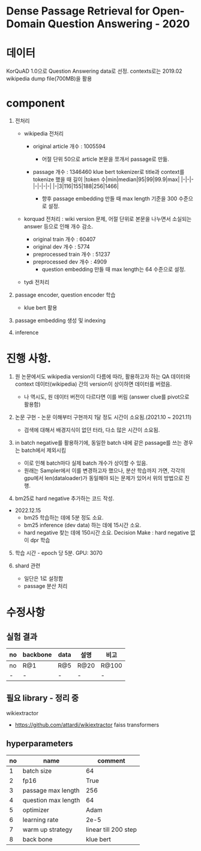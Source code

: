 # Dense Passage Retrieval for Open-Domain Question Answering - 2020

# 데이터
KorQuAD 1.0으로 Question Answering data로 선정.
contexts로는 2019.02 wikipedia dump file(700MB)을 활용

# component
1. 전처리
    - wikipedia 전처리 
        - original article 개수 : 1005594
            - 어절 단위 50으로 article 본문을 쪼개서 passage로 만듦.
        - passage 개수 : 1346460
            klue bert tokenizer로 title과 context를 tokenize 했을 때 길이
            |token 수|min|median|95|99|99.9|max|
            |-|-|-|-|-|-|-|
            |-|3|116|155|188|256|1466|
         
             - 향후 passage embedding 만들 때 max length 기준을 300 수준으로 설정.  
         
         
    - korquad 전처리 : wiki version 문제, 어절 단위로 본문을 나누면서 소실되는 answer 등으로 인해 개수 감소.
        - original train 개수 : 60407
        - original dev 개수 : 5774
        - preprocessed train 개수 : 51237
        - preprocessed dev 개수 : 4909  
            - question embedding 만들 때 max length는 64 수준으로 설정.  
        
    - tydi 전처리  
    
    
2. passage encoder, question encoder 학습  
    - klue bert 활용
3. passage embedding 생성 및 indexing    
4. inference 

# 진행 사항.
1. 원 논문에서도 wikipedia version이 다름에 따라, 활용하고자 하는 QA 데이터와 context 데이터(wikipedia) 간의 version이 상이하면 데이터를 버렸음.
    - 나 역시도, 원 데이터 버전이 다르다면 이를 버림 (answer clue를 pivot으로 활용함) 
    
2. 논문 구현 - 논문 이해부터 구현까지 1달 정도 시간이 소요됨.(2021.10 ~ 2021.11)
    - 검색에 대해서 배경지식이 없던 터라, 다소 많은 시간이 소요됨.
    
3. in batch negative를 활용하기에, 동일한 batch 내에 같은 passage를 쓰는 경우는 batch에서 제외시킴
    - 이로 인해 batch마다 실제 batch 개수가 상이할 수 있음.
    - 원래는 Sampler에서 이를 변경하고자 했으나, 분산 학습까지 가면, 각각의 gpu에서 len(dataloader)가 동일해야 되는 문제가 있어서 위의 방법으로 진행.

4. bm25로 hard negative 추가하는 코드 작성. 
- 2022.12.15
    - bm25 학습하는 데에 5분 정도 소요.
    - bm25 inference (dev data) 하는 데에 15시간 소요. 
    - hard negative 찾는 데에 150시간 소요.
        Decision Make : hard negative 없이 dpr 학습

5. 학습 시간 - epoch 당 5분. GPU: 3070

6. shard 관련
    - 일단은 1로 설정함 
    - passage 분산 처리 

# 수정사항  

## 실험 결과
|no|backbone|data|설명|비고|
|-|-|-|-|-|
|no|R@1|R@5|R@20|R@100|
|-|-|-|-|-|

## 필요 library - 정리 중
wikiextractor
- https://github.com/attardi/wikiextractor
faiss
transformers

## hyperparameters
|no|name|comment|
|-|-|-|
|1|batch size|64|
|2|fp16|True|
|3|passage max length|256|
|4|question max length|64|
|5|optimizer|Adam|
|6|learning rate|2e-5|
|7|warm up strategy|linear till 200 step|
|8|back bone|klue bert|